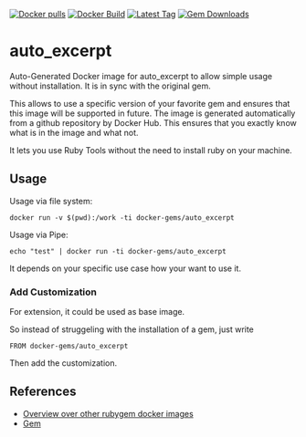 [![Docker pulls](https://img.shields.io/docker/pulls/rubygem/auto_excerpt.svg)](https://hub.docker.com/r/rubygem/auto_excerpt/)
[![Docker Build](https://img.shields.io/docker/automated/rubygem/auto_excerpt.svg)](https://hub.docker.com/r/rubygem/auto_excerpt/)
[![Latest Tag](https://img.shields.io/github/tag/docker-rubygem/auto_excerpt.svg)](https://hub.docker.com/r/rubygem/auto_excerpt/)
[![Gem Downloads](https://img.shields.io/gem/dt/auto_excerpt.svg)](https://rubygems.org/gems/auto_excerpt/)
# auto_excerpt

Auto-Generated Docker image for auto_excerpt to allow simple usage without installation.
It is in sync with the original gem.

This allows to use a specific version of your favorite gem and ensures that this image will be supported in future.
The image is generated automatically from a github repository by Docker Hub.
This ensures that you exactly know what is in the image and what not.

It lets you use Ruby Tools without the need to install ruby on your machine.

## Usage

Usage via file system:

`docker run -v $(pwd):/work -ti docker-gems/auto_excerpt`

Usage via Pipe:

`echo "test" | docker run -ti docker-gems/auto_excerpt`

It depends on your specific use case how your want to use it.

### Add Customization

For extension, it could be used as base image.

So instead of struggeling with the installation of a gem, just write

`FROM docker-gems/auto_excerpt`

Then add the customization.

## References

 - [Overview over other rubygem docker images](https://github.com/thinkbot/docker-rubygem)
 - [Gem](https://rubygems.org/gems/auto_excerpt/)
